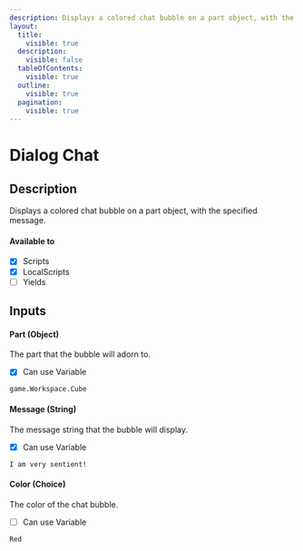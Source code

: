 ```yaml
---
description: Displays a colored chat bubble on a part object, with the specified message.
layout:
  title:
    visible: true
  description:
    visible: false
  tableOfContents:
    visible: true
  outline:
    visible: true
  pagination:
    visible: true
---
```


# Dialog Chat

## Description

Displays a colored chat bubble on a part object, with the specified message.

#### Available to

* [x] Scripts
* [x] LocalScripts
* [ ] Yields

## Inputs

#### Part (Object)

The part that the bubble will adorn to.

* [x] Can use Variable

```
game.Workspace.Cube
```

#### Message (String)

The message string that the bubble will display.

* [x] Can use Variable

```
I am very sentient!
```

#### Color (Choice)

The color of the chat bubble.

* [ ] Can use Variable

```
Red
```
